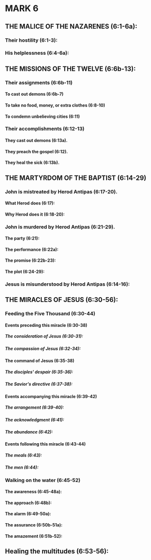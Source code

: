 ---
---
# MARK 6
## THE MALICE OF THE NAZARENES (6:1-6a): 
###  Their hostility (6:1-3): 
###  His helplessness (6:4-6a): 
## THE MISSIONS OF THE TWELVE (6:6b-13): 
###  Their assignments (6:6b-11) 
####  To cast out demons (6:6b-7) 
####  To take no food, money, or extra clothes (6:8-10) 
####  To condemn unbelieving cities (6:11) 
###  Their accomplishments (6:12-13) 
####  They cast out demons (6:13a). 
####  They preach the gospel (6:12). 
####  They heal the sick (6:13b). 
## THE MARTYRDOM OF THE BAPTIST (6:14-29) 
###  John is mistreated by Herod Antipas (6:17-20). 
####  What Herod does (6:17): 
####  Why Herod does it (6:18-20): 
###  John is murdered by Herod Antipas (6:21-29). 
####  The party (6:21): 
####  The performance (6:22a): 
####  The promise (6:22b-23): 
####  The plot (6:24-29): 
###  Jesus is misunderstood by Herod Antipas (6:14-16): 
## THE MIRACLES OF JESUS (6:30-56): 
###  Feeding the Five Thousand (6:30-44) 
####  Events preceding this miracle (6:30-38) 
#####  The consideration of Jesus (6:30-31): 
#####  The compassion of Jesus (6:32-34): 
####  The command of Jesus (6:35-38) 
#####  The disciples\' despair (6:35-36): 
#####  The Savior\'s directive (6:37-38): 
####  Events accompanying this miracle (6:39-42) 
#####  The arrangement (6:39-40): 
#####  The acknowledgment (6:41): 
#####  The abundance (6:42): 
####  Events following this miracle (6:43-44) 
#####  The meals (6:43): 
#####  The men (6:44): 
###  Walking on the water (6:45-52) 
####  The awareness (6:45-48a): 
####  The approach (6:48b): 
####  The alarm (6:49-50a): 
####  The assurance (6:50b-51a): 
####  The amazement (6:51b-52): 
## Healing the multitudes (6:53-56): 

